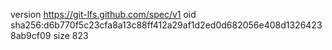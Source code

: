 version https://git-lfs.github.com/spec/v1
oid sha256:d6b770f5c23cfa8a13c88ff412a29af1d2ed0d682056e408d13264238ab9cf09
size 823
